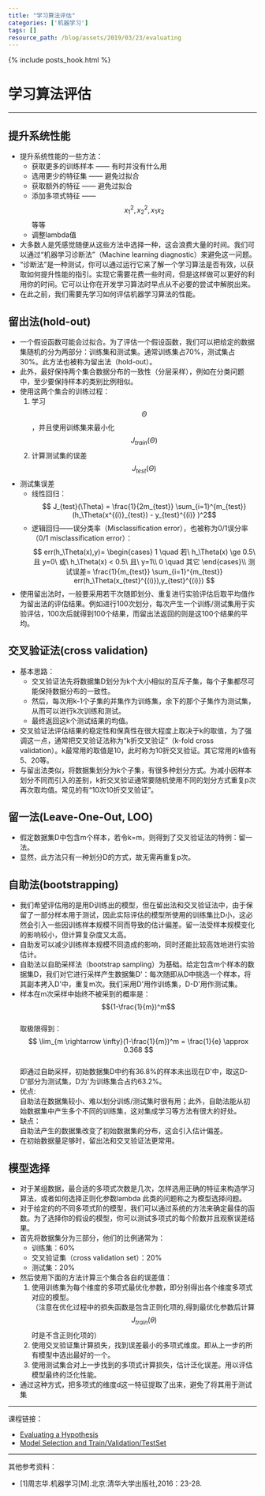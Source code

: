```yaml
---
title: "学习算法评估"
categories: ['机器学习']
tags: []
resource_path: /blog/assets/2019/03/23/evaluating
---
```


{% include posts_hook.html %}

学习算法评估
===

---

提升系统性能
---

* 提升系统性能的一些方法：
  * 获取更多的训练样本 —— 有时并没有什么用
  * 选用更少的特征集 —— 避免过拟合
  * 获取额外的特征 —— 避免过拟合
  * 添加多项式特征 —— $$x_1^2, x_2^2, x_1x_2$$ 等等
  * 调整lambda值  
* 大多数人是凭感觉随便从这些方法中选择一种，这会浪费大量的时间。我们可以通过“机器学习诊断法”（Machine learning diagnostic）来避免这一问题。
* “诊断法”是一种测试，你可以通过运行它来了解一个学习算法是否有效，以获取如何提升性能的指引。实现它需要花费一些时间，但是这样做可以更好的利用你的时间。它可以让你在开发学习算法时早点从不必要的尝试中解脱出来。
* 在此之前，我们需要先学习如何评估机器学习算法的性能。

留出法(hold-out)
---

* 一个假设函数可能会过拟合。为了评估一个假设函数，我们可以把给定的数据集随机的分为两部分：训练集和测试集。通常训练集占70%，测试集占30%。此方法也被称为留出法（hold-out）。
* 此外，最好保持两个集合数据分布的一致性（分层采样），例如在分类问题中，至少要保持样本的类别比例相似。
* 使用这两个集合的训练过程：
  1. 学习$$\Theta$$，并且使用训练集来最小化$$J_{train}(\Theta)$$
  2. 计算测试集的误差$$J_{test}(\Theta)$$
* 测试集误差
  * 线性回归：  
    $$ J_{test}(\Theta) = \frac{1}{2m_{test}} \sum_{i=1}^{m_{test}} (h_\Theta(x^{(i)}_{test}) - y_{test}^{(i)} )^2$$
  * 逻辑回归——误分类率（Misclassification error），也被称为0/1误分率（0/1 misclassification error）：
    $$ err(h_\Theta(x),y)=
    \begin{cases}
    1 \quad 若\ h_\Theta(x) \ge 0.5\ 且 y=0\ 或\ h_\Theta(x) < 0.5\ 且\ y=1\\
    0 \quad 其它
    \end{cases}\\
    测试误差= \frac{1}{m_{test}} \sum_{i=1}^{m_{test}} err(h_\Theta(x_{test}^{(i)}),y_{test}^{(i)}) $$
* 使用留出法时，一般要采用若干次随即划分、重复进行实验评估后取平均值作为留出法的评估结果。例如进行100次划分，每次产生一个训练/测试集用于实验评估，100次后就得到100个结果，而留出法返回的则是这100个结果的平均。

交叉验证法(cross validation)
---

* 基本思路：
  * 交叉验证法先将数据集D划分为k个大小相似的互斥子集，每个子集都尽可能保持数据分布的一致性。
  * 然后，每次用k-1个子集的并集作为训练集，余下的那个子集作为测试集，从而可以进行k次训练和测试。
  * 最终返回这k个测试结果的均值。
* 交叉验证法评估结果的稳定性和保真性在很大程度上取决于k的取值，为了强调这一点，通常把交叉验证法称为“k折交叉验证”（k-fold cross validation）。k最常用的取值是10，此时称为10折交叉验证。其它常用的k值有5、20等。
* 与留出法类似，将数据集划分为k个子集，有很多种划分方式。为减小因样本划分不同而引入的差别，k折交叉验证通常要随机使用不同的划分方式重复p次再次取均值。常见的有“10次10折交叉验证”。

留一法(Leave-One-Out, LOO)
---

* 假定数据集D中包含m个样本，若令k=m，则得到了交叉验证法的特例：留一法。
* 显然，此方法只有一种划分D的方式，故无需再重复p次。
  
自助法(bootstrapping)
---

* 我们希望评估用的是用D训练出的模型，但在留出法和交叉验证法中，由于保留了一部分样本用于测试，因此实际评估的模型所使用的训练集比D小，这必然会引入一些因训练样本规模不同而导致的估计偏差。留一法受样本规模变化的影响较小，但计算复杂度又太高。
* 自助发可以减少训练样本规模不同造成的影响，同时还能比较高效地进行实验估计。
* 自助法以自助采样法（bootstrap sampling）为基础。给定包含m个样本的数据集D，我们对它进行采样产生数据集D'：每次随即从D中挑选一个样本，将其副本拷入D'中，重复m次。我们采用D'用作训练集，D-D'用作测试集。
* 样本在m次采样中始终不被采到的概率是：  
  $$(1-\frac{1}{m})^m$$  
  取极限得到：  
  $$ \lim_{m \rightarrow \infty}(1-\frac{1}{m})^m = \frac{1}{e} \approx 0.368 $$  
  即通过自助采样，初始数据集D中约有36.8%的样本未出现在D'中，取这D-D'部分为测试集，D为'为训练集合占约63.2%。
* 优点:  
  自助法在数据集较小、难以划分训练/测试集时很有用；此外，自助法能从初始数据集中产生多个不同的训练集，这对集成学习等方法有很大的好处。
* 缺点：  
  自助法产生的数据集改变了初始数据集的分布，这会引入估计偏差。
* 在初始数据量足够时，留出法和交叉验证法更常用。

模型选择
---

* 对于某组数据，最合适的多项式次数是几次，怎样选用正确的特征来构造学习算法，或者如何选择正则化参数lambda 此类的问题称之为模型选择问题。
* 对于给定的的不同多项式阶的模型，我们可以通过系统的方法来确定最佳的函数。为了选择你的假设的模型，你可以测试多项式的每个阶数并且观察误差结果。
* 首先将数据集分为三部分，他们的比例通常为：
  * 训练集：60%
  * 交叉验证集（cross validation set）：20%
  * 测试集：20%
* 然后使用下面的方法计算三个集合各自的误差值：
  1. 使用训练集为每个维度的多项式最优化参数，即分别得出各个维度多项式对应的模型。  
     （注意在优化过程中的损失函数是包含正则化项的,得到最优化参数后计算$$J_{train}(\theta)$$时是不含正则化项的）
  2. 使用交叉验证集计算损失，找到误差最小的多项式维度。即从上一步的所有模型中选出最好的一个。
  3. 使用测试集合对上一步找到的多项式计算损失，估计泛化误差。用以评估模型最终的泛化性能。
* 通过这种方式，把多项式的维度d这一特征提取了出来，避免了将其用于测试集

---

课程链接：

* [Evaluating a Hypothesis](https://www.coursera.org/learn/machine-learning/supplement/aFpD3/evaluating-a-hypothesis)
* [Model Selection and Train/Validation/TestSet]()

---

其他参考资料：

* [1]周志华.机器学习[M].北京:清华大学出版社,2016：23-28.